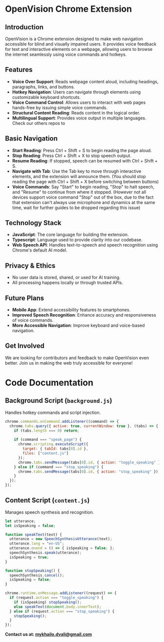 # OpenVision Chrome Extension

## Introduction
OpenVision is a Chrome extension designed to make web navigation accessible for blind and visually impaired users. It provides voice feedback for text and interactive elements on a webpage, allowing users to browse the internet seamlessly using voice commands and hotkeys.

## Features
- **Voice Over Support**: Reads webpage content aloud, including headings, paragraphs, links, and buttons.
- **Hotkey Navigation**: Users can navigate through elements using customizable keyboard shortcuts.
- **Voice Command Control**: Allows users to interact with web pages hands-free by issuing simple voice commands.
- **Structural Content Reading**: Reads content in the logical order.
- **Multilingual Support**: Provides voice output in multiple languages. Check our others repos to

## Basic Navigation

- **Start Reading**: Press Ctrl + Shift + S to begin reading the page aloud.
- **Stop Reading**: Press Ctrl + Shift + X to stop speech output.
- **Resume Reading**: If stopped, speech can be resumed with Ctrl + Shift + S.
- **Navigate with Tab**: Use the Tab key to move through interactive elements, and the extension will announce them. (You should stop reading the page with Ctrl + Shift + X before switching between buttons)
- **Voice Commands**: Say "Start" to begin reading, "Stop" to halt speech, and "Resume" to continue from where it stopped. (However not all devices support voice command "Stop" out of the box, due to the fact that extension can't always use microphone and dynamics at the same time, wait for further guides to be dropped regarding this issue)


## Technology Stack
- **JavaScript**: The core language for building the extension.
- **Typescript**: Language used to provide clarity into our codebase.
- **Web Speech API**: Handles text-to-speech and speech recognition using Chrome's default AI model.

## Privacy & Ethics
- No user data is stored, shared, or used for AI training.
- All processing happens locally or through trusted APIs.

## Future Plans
- **Mobile App**: Extend accessibility features to smartphones.
- **Improved Speech Recognition**: Enhance accuracy and responsiveness of voice commands.
- **More Accessible Navigation**: Improve keyboard and voice-based navigation.

## Get Involved
We are looking for contributors and feedback to make OpenVision even better. Join us in making the web truly accessible for everyone!

# Code Documentation

## Background Script (`background.js`)
Handles hotkey commands and script injection.
```javascript
chrome.commands.onCommand.addListener((command) => {
  chrome.tabs.query({ active: true, currentWindow: true }, (tabs) => {
    if (tabs.length === 0) return;
    
    if (command === "speak_page") {
      chrome.scripting.executeScript({
        target: { tabId: tabs[0].id },
        files: ["content.js"]
      });
      chrome.tabs.sendMessage(tabs[0].id, { action: "toggle_speaking" });
    } else if (command === "stop_speaking") {
      chrome.tabs.sendMessage(tabs[0].id, { action: "stop_speaking" });
    }
  });
});
```

## Content Script (`content.js`)
Manages speech synthesis and recognition.
```javascript
let utterance;
let isSpeaking = false;

function speakText(text) {
  utterance = new SpeechSynthesisUtterance(text);
  utterance.lang = "en-US";
  utterance.onend = () => { isSpeaking = false; };
  speechSynthesis.speak(utterance);
  isSpeaking = true;
}

function stopSpeaking() {
  speechSynthesis.cancel();
  isSpeaking = false;
}

chrome.runtime.onMessage.addListener((request) => {
  if (request.action === "toggle_speaking") {
    if (isSpeaking) stopSpeaking();
    else speakText(document.body.innerText);
  } else if (request.action === "stop_speaking") {
    stopSpeaking();
  }
});
```


**Contact us at: mykhailo.dvali@gmail.com**

